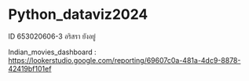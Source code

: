 # Python_dataviz2024
ID 653020606-3 อริสรา ยังอยู่


Indian_movies_dashboard : https://lookerstudio.google.com/reporting/69607c0a-481a-4dc9-8878-42419bf101ef



